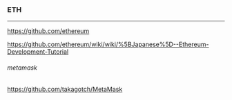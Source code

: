 ### ETH
---
https://github.com/ethereum

https://github.com/ethereum/wiki/wiki/%5BJapanese%5D--Ethereum-Development-Tutorial


###### metamask
https://github.com/takagotch/MetaMask


```
```

```
```

```
```

